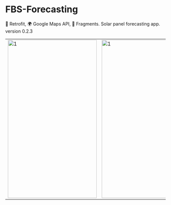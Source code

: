 # FBS-Forecasting
:satellite: Retrofit, :earth_africa: Google Maps API, :calling: Fragments. Solar panel forecasting app. version 0.2.3


<table style= padding:10px">
  <tr>
    <td>  <img src="./s"  alt="1" width = 279px height = 496px ></td>
    <td>  <img src="./s2"  alt="1" width = 279px height = 496px ></td>
      
 <td><img src="./s" align="right" alt="2" width = 279px height = 496px></td>
 

  </tr>
</table>
